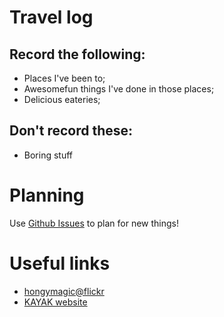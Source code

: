 # Travel log

## Record the following:

- Places I've been to;
- Awesomefun things I've done in those places;
- Delicious eateries;

## Don't record these:

- Boring stuff

# Planning

Use [Github Issues](https://github.com/hongymagic/travel/issues) to plan for new things!

# Useful links

- [hongymagic@flickr]()
- [KAYAK website]()